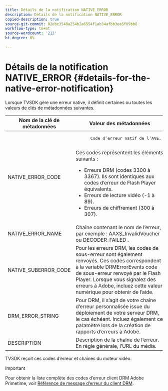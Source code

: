 ```yaml
---
title: Détails de la notification NATIVE_ERROR
description: Détails de la notification NATIVE_ERROR
copied-description: true
source-git-commit: 02ebc3548a254b2a6554f1ab34afbb3ea5f09bb8
workflow-type: tm+mt
source-wordcount: '212'
ht-degree: 0%

---
```


# Détails de la notification NATIVE_ERROR {#details-for-the-native-error-notification}

Lorsque TVSDK gère une erreur native, il définit certaines ou toutes les valeurs de clés de métadonnées suivantes.

<table id="table_86A21619515B435DBB65DC4DFBB64B29"> 
 <thead> 
  <tr> 
   <th colname="col1" class="entry"> Nom de la clé de métadonnées </th> 
   <th colname="col2" class="entry"> Valeur des métadonnées </th> 
  </tr> 
 </thead>
 <tbody> 
  <tr> 
   <td colname="col1"> <span class="codeph"> NATIVE_ERROR_CODE </span> </td> 
   <td colname="col2"> 
    <pre>
      Code d’erreur natif de l’AVE. 
    </pre> Ces codes représentent les éléments suivants : 
    <ul id="ul_330C626DE27B45A09E8851CC24768A07"> 
     <li id="li_0845A9BBB55545BDB49BD4F4802C0E54">Erreurs DRM (codes 3300 à 3367). Ils sont identiques aux codes d’erreur de Flash Player équivalents. </li> 
     <li id="li_98A571480C154CF0AE1DC101FF0834C4">Erreurs de lecture vidéo (-1 à 89). </li> 
     <li id="li_D7C19955DEF94DA88B822C8C57D6D2F4">Erreurs de chiffrement (300 à 307). </li> 
    </ul> </td> 
  </tr> 
  <tr> 
   <td colname="col1"> <span class="codeph"> NATIVE_ERROR_NAME </span> </td> 
   <td colname="col2"> Chaîne contenant le nom de l’erreur, par exemple : <span class="codeph"> AAXS_InvalidVoucher </span> ou <span class="codeph"> DECODER_FAILED </span>. </td> 
  </tr> 
  <tr> 
   <td colname="col1"> <span class="codeph"> NATIVE_SUBERROR_CODE </span> </td> 
   <td colname="col2"> Pour les erreurs DRM, les codes de sous-erreur sont également renvoyés. Ces codes correspondent à la variable <span class="codeph"> DRMErrorEvents </span> code de sous-erreur renvoyé par le Flash Player. Lorsque vous signalez des erreurs à Adobe, incluez cette valeur numérique pour obtenir de l’aide. </td> 
  </tr> 
  <tr> 
   <td colname="col1"> <span class="codeph"> DRM_ERROR_STRING </span> </td> 
   <td colname="col2"> Pour DRM, il s’agit de votre chaîne d’erreur personnalisée issue du déploiement de votre serveur DRM, le cas échéant. Incluez également ce paramètre lors de la création de rapports d’erreurs à Adobe. </td> 
  </tr> 
  <tr> 
   <td colname="col1"> <span class="codeph"> DESCRIPTION </span> </td> 
   <td colname="col2"> Description de la chaîne de l’erreur. En règle générale, l’URL du média. </td> 
  </tr> 
 </tbody> 
</table>

TVSDK reçoit ces codes d’erreur et chaînes du moteur vidéo.

>[!IMPORTANT]
>
>Pour obtenir la liste complète des codes d’erreur client DRM Adobe Primetime, voir [Référence de message d’erreur du client DRM](https://helpx.adobe.com/content/dam/help/en/primetime/drm/drm_client_error_message_reference.pdf).

